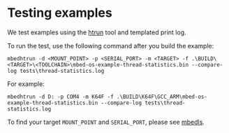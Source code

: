 # Testing examples

We test examples using the [htrun](https://github.com/ARMmbed/mbed-os-tools/tree/master/packages/mbed-host-tests) tool and templated print log.

To run the test, use the following command after you build the example:

```
mbedhtrun -d <MOUNT_POINT> -p <SERIAL_PORT> -m <TARGET> -f .\BUILD\<TARGET>\<TOOLCHAIN>\mbed-os-example-thread-statistics.bin --compare-log tests\thread-statistics.log
```

For example:

```
mbedhtrun -d D: -p COM4 -m K64F -f .\BUILD\K64F\GCC_ARM\mbed-os-example-thread-statistics.bin --compare-log tests\thread-statistics.log
```

To find your target `MOUNT_POINT` and `SERIAL_PORT`, please see [mbedls](https://github.com/ARMmbed/mbed-os-tools/blob/master/packages/mbed-ls/README.md#mbed-ls).